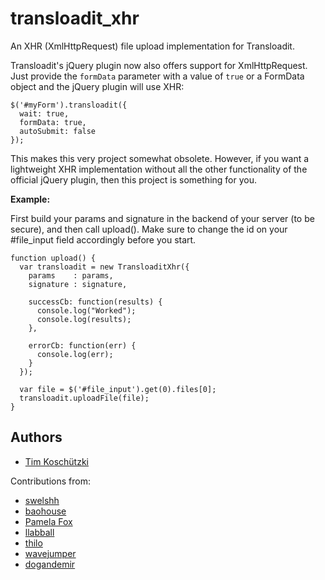 transloadit_xhr
===============

An XHR (XmlHttpRequest) file upload implementation for Transloadit.

Transloadit's jQuery plugin now also offers support for XmlHttpRequest. Just
provide the `formData` parameter with a value of `true` or a FormData object
and the jQuery plugin will use XHR:

```
$('#myForm').transloadit({
  wait: true,
  formData: true,
  autoSubmit: false
});
```

This makes this very project somewhat obsolete. However, if you want a
lightweight XHR implementation without all the other functionality of the
official jQuery plugin, then this project is something for you.

**Example:**

First build your params and signature in the backend of your server (to be secure),
and then call upload(). Make sure to change the id on your #file_input field
accordingly before you start.

```
function upload() {
  var transloadit = new TransloaditXhr({
    params    : params,
    signature : signature,

    successCb: function(results) {
      console.log("Worked");
      console.log(results);
    },

    errorCb: function(err) {
      console.log(err);
    }
  });

  var file = $('#file_input').get(0).files[0];
  transloadit.uploadFile(file);
}
```

## Authors

* [Tim Koschützki](https://twitter.com/tim_kos)

Contributions from:

* [swelshh](https://github.com/swelshh)
* [baohouse](https://github.com/baohouse)
* [Pamela Fox](https://github.com/pamelafox)
* [llabball](https://github.com/llabball)
* [thilo](https://github.com/thilo)
* [wavejumper](https://github.com/wavejumper)
* [dogandemir](https://github.com/dogandemir)
